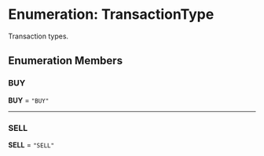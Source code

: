 # Enumeration: TransactionType

Transaction types.

## Enumeration Members

### BUY

 **BUY** = ``"BUY"``

___

### SELL

 **SELL** = ``"SELL"``
